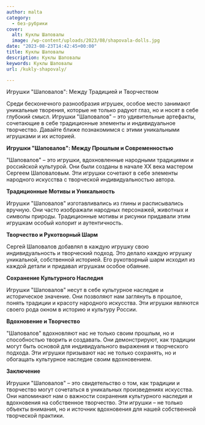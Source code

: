 ```yaml
---
author: malta
category:
  - без-рубрики
cover:
  alt: Куклы Шаповалы
  image: /wp-content/uploads/2023/08/shapovala-dolls.jpg
date: "2023-08-23T14:42:45+00:00"
title: Куклы Шаповалы
description: Куклы Шаповалы
keywords: Куклы Шаповалы
url: /kukly-shapovaly/

---
```

Игрушки "Шаповалов": Между Традицией и Творчеством

Среди бесконечного разнообразия игрушек, особое место занимают уникальные творения, которые не только радуют глаз, но и носят в себе глубокий смысл. Игрушки "Шаповалов" – это удивительные артефакты, сочетающие в себе традиционные элементы и индивидуальное творчество. Давайте ближе познакомимся с этими уникальными игрушками и их историей.

**Игрушки "Шаповалов": Между Прошлым и Современностью**

"Шаповалов" – это игрушки, вдохновленные народными традициями и российской культурой. Они были созданы в начале XX века мастером Сергеем Шаповаловым. Эти игрушки сочетают в себе элементы народного искусства с творческой индивидуальностью автора.

**Традиционные Мотивы и Уникальность**

Игрушки "Шаповалов" изготавливались из глины и расписывались вручную. Они часто изображали народных персонажей, животных и символы природы. Традиционные мотивы и рисунки придавали этим игрушкам особый колорит и аутентичность.

**Творчество и Рукотворный Шарм**

Сергей Шаповалов добавлял в каждую игрушку свою индивидуальность и творческий подход. Это делало каждую игрушку уникальной, собственной историей. Его рукотворный шарм исходил из каждой детали и придавал игрушкам особое обаяние.

**Сохранение Культурного Наследия**

Игрушки "Шаповалов" несут в себе культурное наследие и историческое значение. Они позволяют нам заглянуть в прошлое, понять традиции и красоту народного искусства. Эти игрушки являются своего рода окном в историю и культуру России.

**Вдохновение и Творчество**

"Шаповалов" вдохновляют нас не только своим прошлым, но и способностью творить и создавать. Они демонстрируют, как традиции могут быть основой для индивидуального выражения и творческого подхода. Эти игрушки призывают нас не только сохранять, но и обогащать культурное наследие своим вдохновением.

**Заключение**

Игрушки "Шаповалов" – это свидетельство о том, как традиции и творчество могут сочетаться в уникальных произведениях искусства. Они напоминают нам о важности сохранения культурного наследия и вдохновения на собственное творчество. Эти игрушки – не только объекты внимания, но и источник вдохновения для нашей собственной творческой практики.
